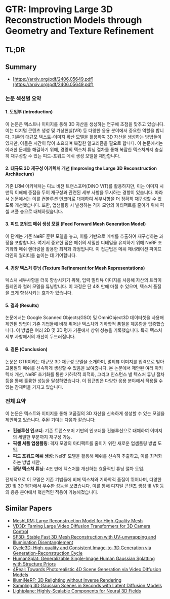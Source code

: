 # GTR: Improving Large 3D Reconstruction Models through Geometry and Texture Refinement
## TL;DR
## Summary
- [https://arxiv.org/pdf/2406.05649.pdf](https://arxiv.org/pdf/2406.05649.pdf)

### 논문 섹션별 요약

#### 1. 도입부 (Introduction)
이 논문은 텍스트나 이미지를 통해 3D 자산을 생성하는 연구에 초점을 맞추고 있습니다. 이는 디지털 콘텐츠 생성 및 가상현실(VR) 등 다양한 응용 분야에서 중요한 역할을 합니다. 기존의 대규모 텍스트-이미지 확산 모델을 활용하여 3D 자산을 생성하는 방법들이 있지만, 이들은 시간이 많이 소요되며 복잡한 알고리즘을 필요로 합니다. 이 논문에서는 이러한 문제를 해결하기 위해, 경량의 텍스처 튜닝 절차를 통해 복잡한 텍스처까지 충실히 재구성할 수 있는 피드-포워드 메쉬 생성 모델을 제안합니다.

#### 2. 대규모 3D 재구성 아키텍처 개선 (Improving the Large 3D Reconstruction Architecture)
기존 LRM 아키텍처는 디노 비전 트랜스포머(DiNO ViT)를 활용하지만, 이는 이미지 시맨틱 이해에 중점을 두어 재구성과 관련된 세부 사항을 무시하는 경향이 있습니다. 따라서 논문에서는 이를 컨볼루션 인코더로 대체하여 세부사항을 더 정확히 재구성할 수 있도록 개선했습니다. 또한, 업샘플링 시 발생하는 격자 모양의 아티팩트를 줄이기 위해 픽셀 셔플 층으로 대체하였습니다.

#### 3. 피드 포워드 메쉬 생성 모델 (Feed Forward Mesh Generation Model)
이 단계는 기존 NeRF 훈련 모델을 놓고, 이를 기반으로 메쉬를 추출하여 재구성하는 과정을 포함합니다. 여기서 중요한 점은 메쉬의 세밀한 디테일을 유지하기 위해 NeRF 초기화와 매쉬 렌더링을 활용한 최적화 과정입니다. 이 접근법은 메쉬 제너레이션 파이프라인의 퀄리티를 높이는 데 기여합니다.

#### 4. 경량 텍스처 튜닝 (Texture Refinement for Mesh Representations)
텍스처 세부사항을 더욱 향상시키기 위해, 입력 멀티뷰 이미지를 사용해 자산의 트라이플레인과 컬러 모델을 튜닝합니다. 이 과정은 단 4초 만에 마칠 수 있으며, 텍스처 품질을 크게 향상시키는 효과가 있습니다.

#### 5. 결과 (Results)
논문에서는 Google Scanned Objects(GSO) 및 OmniObject3D 데이터셋을 사용해 제안된 방법이 기존 기법들에 비해 뛰어난 텍스처와 기하학적 품질을 제공함을 입증했습니다. 이 방법은 여러 2D 및 3D 평가 기준에서 상위 성능을 기록했습니다. 특히 텍스처 세부 사항에서의 개선이 두드러집니다.

#### 6. 결론 (Conclusion)
논문은 GTR이라는 대규모 3D 재구성 모델을 소개하며, 멀티뷰 이미지를 입력으로 받아 고품질의 메쉬를 신속하게 생성할 수 있음을 보여줍니다. 본 논문에서 제안된 여러 아키텍처 개선, NeRF 초기화를 통한 기하학적 최적화, 그리고 인스턴스 별 텍스처 튜닝 절차 등을 통해 훌륭한 성능을 달성하였습니다. 이 접근법은 다양한 응용 분야에서 적용될 수 있는 잠재력을 가지고 있습니다.


### 전체 요약

이 논문은 텍스트와 이미지를 통해 고품질의 3D 자산을 신속하게 생성할 수 있는 모델을 제안하고 있습니다. 주된 기여는 다음과 같습니다:

- **컨볼루션 인코더**: 기존 트랜스포머 기반의 인코더를 컨볼루션으로 대체하여 이미지의 세밀한 부분까지 재구성 가능.
- **픽셀 셔플 업샘플링**: 격자 모양의 아티팩트를 줄이기 위한 새로운 업샘플링 방법 도입.
- **피드 포워드 메쉬 생성**: NeRF 모델을 활용해 메쉬를 신속히 추출하고, 이를 최적화하는 방법 제안.
- **경량 텍스처 튜닝**: 4초 만에 텍스처를 개선하는 효율적인 튜닝 절차 도입.

전체적으로 이 모델은 기존 기법들에 비해 텍스처와 기하학적 품질이 뛰어나며, 다양한 2D 및 3D 평가에서 우수한 성능을 보였습니다. 이를 통해 디지털 콘텐츠 생성 및 VR 등의 응용 분야에서 혁신적인 적용이 가능해졌습니다.

## Similar Papers
- [MeshLRM: Large Reconstruction Model for High-Quality Mesh](2404.12385.md)
- [VD3D: Taming Large Video Diffusion Transformers for 3D Camera Control](2407.12781.md)
- [SF3D: Stable Fast 3D Mesh Reconstruction with UV-unwrapping and Illumination Disentanglement](2408.00653.md)
- [Cycle3D: High-quality and Consistent Image-to-3D Generation via Generation-Reconstruction Cycle](2407.19548.md)
- [HumanSplat: Generalizable Single-Image Human Gaussian Splatting with Structure Priors](2406.12459.md)
- [4Real: Towards Photorealistic 4D Scene Generation via Video Diffusion Models](2406.07472.md)
- [IllumiNeRF: 3D Relighting without Inverse Rendering](2406.06527.md)
- [Sampling 3D Gaussian Scenes in Seconds with Latent Diffusion Models](2406.13099.md)
- [Lightplane: Highly-Scalable Components for Neural 3D Fields](2404.19760.md)

